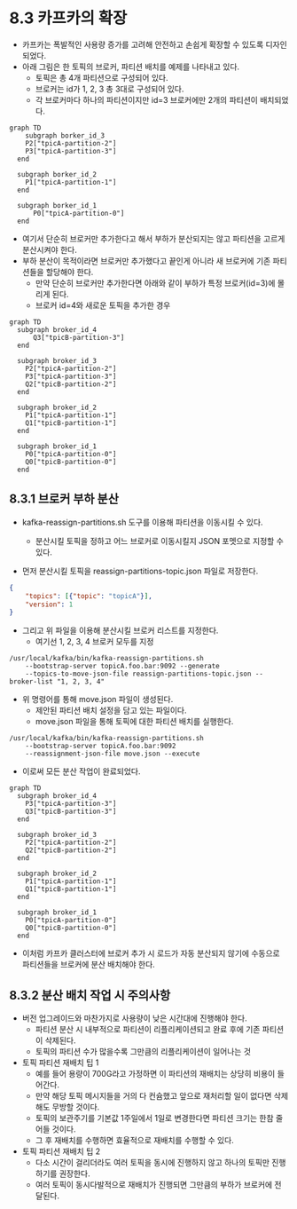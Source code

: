 # 8.3 카프카의 확장

- 카프카는 폭발적인 사용량 증가를 고려해 안전하고 손쉽게 확장할 수 있도록 디자인되었다.
- 아래 그림은 한 토픽의 브로커, 파티션 배치를 예제를 나타내고 있다.
  - 토픽은 총 4개 파티션으로 구성되어 있다.
  - 브로커는 id가 1, 2, 3 총 3대로 구성되어 있다.
  - 각 브로커마다 하나의 파티션이지만 id=3 브로커에만 2개의 파티션이 배치되었다.

```mermaid
graph TD
	subgraph borker_id_3
    P2["tpicA-partition-2"]
    P3["tpicA-partition-3"]
  end
  
  subgraph borker_id_2
    P1["tpicA-partition-1"]
  end
  
  subgraph borker_id_1
	  P0["tpicA-partition-0"]
  end
```

- 여기서 단순히 브로커만 추가한다고 해서 부하가 분산되지는 않고 파티션을 고르게 분산시켜야 한다.
- 부하 분산이 목적이라면 브로커만 추가했다고 끝인게 아니라 새 브로커에 기존 파티션들을 할당해야 한다.
  - 만약 단순히 브로커만 추가한다면 아래와 같이 부하가 특정 브로커(id=3)에 몰리게 된다.
  - 브로커 id=4와 새로운 토픽을 추가한 경우

```mermaid
graph TD
  subgraph broker_id_4
	  Q3["tpicB-partition-3"]
  end

  subgraph broker_id_3
    P2["tpicA-partition-2"]
    P3["tpicA-partition-3"]
    Q2["tpicB-partition-2"]
  end

  subgraph broker_id_2
    P1["tpicA-partition-1"]
    Q1["tpicB-partition-1"]
  end

  subgraph broker_id_1
    P0["tpicA-partition-0"]
    Q0["tpicB-partition-0"]
  end
```

## 8.3.1 브로커 부하 분산

- kafka-reassign-partitions.sh 도구를 이용해 파티션을 이동시킬 수 있다.
  - 분산시킬 토픽을 정하고 어느 브로커로 이동시킬지 JSON 포멧으로 지정할 수 있다.

- 먼저 분산시킬 토픽을 reassign-partitions-topic.json 파일로 저장한다.

```json
{
	"topics": [{"topic": "topicA"}],
	"version": 1
}
```

- 그리고 위 파일을 이용해 분산시킬 브로커 리스트를 지정한다.
  - 여기선 1, 2, 3, 4 브로커 모두를 지정

```shell
/usr/local/kafka/bin/kafka-reassign-partitions.sh 
	--bootstrap-server topicA.foo.bar:9092 --generate 
	--topics-to-move-json-file reassign-partitions-topic.json --broker-list "1, 2, 3, 4"
```

- 위 명령어를 통해 move.json 파일이 생성된다.
  - 제안된 파티션 배치 설정을 담고 있는 파일이다.
  - move.json 파일을 통해 토픽에 대한 파티션 배치를 실행한다.

```shell
/usr/local/kafka/bin/kafka-reassign-partitions.sh 
	--bootstrap-server topicA.foo.bar:9092 
	--reassignment-json-file move.json --execute
```

- 이로써 모든 분산 작업이 완료되었다.

```mermaid
graph TD
  subgraph broker_id_4
    P3["tpicA-partition-3"]
    Q3["tpicB-partition-3"]
  end

  subgraph broker_id_3
    P2["tpicA-partition-2"]
    Q2["tpicB-partition-2"]
  end

  subgraph broker_id_2
    P1["tpicA-partition-1"]
    Q1["tpicB-partition-1"]
  end

  subgraph broker_id_1
    P0["tpicA-partition-0"]
    Q0["tpicB-partition-0"]
  end
```

- 이처럼 카프카 클러스터에 브로커 추가 시 로드가 자동 분산되지 않기에 수동으로 파티션들을 브로커에 분산 배치해야 한다.

## 8.3.2 분산 배치 작업 시 주의사항

- 버전 업그레이드와 마찬가지로 사용량이 낮은 시간대에 진행해야 한다.
  - 파티션 분산 시 내부적으로 파티션이 리플리케이션되고 완료 후에 기존 파티션이 삭제된다.
  - 토픽의 파티션 수가 많을수록 그만큼의 리플리케이션이 일어나는 것
- 토픽 파티션 재배치 팁 1
  - 예를 들어 용량이 700G라고 가정하면 이 파티션의 재배치는 상당히 비용이 들어간다.
  - 만약 해당 토픽 메시지들을 거의 다 컨슘했고 앞으로 재처리할 일이 없다면 삭제해도 무방할 것이다.
  - 토픽의 보관주기를 기본값 1주일에서 1일로 변경한다면 파티션 크기는 한참 줄어들 것이다.
  - 그 후 재배치를 수행하면 효율적으로 재배치를 수행할 수 있다.
- 토픽 파티션 재배치 팁 2
  - 다소 시간이 걸리더라도 여러 토픽을 동시에 진행하지 않고 하나의 토픽만 진행하기를 권장한다.
  - 여러 토픽이 동시다발적으로 재배치가 진행되면 그만큼의 부하가 브로커에 전달된다.
